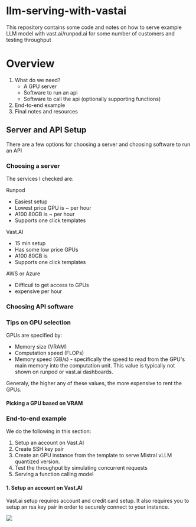 # llm-serving-with-vastai
This repository contains some code and notes on how to serve example LLM model with vast.ai/runpod.ai for some number of customers and testing throughput

# Overview
1. What do we need?
   + A GPU server
   + Software to run an api
   + Software to call the api (optionally supporting functions)
2. End-to-end example
3. Final notes and resources


## Server and API Setup
There are a few options for choosing a server and choosing software to run an API

### Choosing a server
The services I checked are:

Runpod
+ Easiest setup
+ Lowest price GPU is ~ per hour
+ A100 80GB is ~ per hour
+ Supports one click templates

Vast.AI
+ 15 min setup
+ Has some low price GPUs
+ A100 80GB is
+ Supports one click templates

AWS or Azure
+ Difficuil to get access to GPUs
+ expensive per hour

### Choosing API software

### Tips on GPU selection
GPUs are specified by:
+ Memory size (VRAM)
+ Computation speed (FLOPs)
+ Memory speed (GB/s) - specifically the speed to read from the GPU's main memory into the computation unit. This value is typically not shown on runpod or vast.ai dashboards.

Generaly, the higher any of these values, the more expensive to rent the GPUs.

#### Picking a GPU based on VRAM

    
### End-to-end example
We do the following in this section:
1. Setup an account on Vast.AI
2. Create SSH key pair
3. Create an GPU instance from the template to serve Mistral vLLM quantized version.
4. Test the throughput by simulating concurrent requests
5. Serving a function calling model

#### 1. Setup an account on Vast.AI
Vast.ai setup requires account and credit card setup. It also requires you to setup an rsa key pair in order to securely connect to your instance. 

![](https://github.com/katarzynasornat/llm-serving-with-vastai/imgs/setup1.png)




